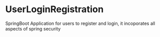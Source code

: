 # UserLoginRegistration
SpringBoot Application for users to register and login, it incoporates all aspects of spring security
